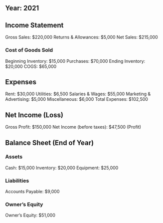 ## Year: 2021

## Income Statement

Gross Sales: $220,000
Returns & Allowances: $5,000
Net Sales: $215,000

### Cost of Goods Sold

Beginning Inventory: $15,000
Purchases: $70,000
Ending Inventory: $20,000
COGS: $65,000

## Expenses

Rent: $30,000
Utilities: $6,500
Salaries & Wages: $55,000
Marketing & Advertising: $5,000
Miscellaneous: $6,000
Total Expenses: $102,500

## Net Income (Loss)

Gross Profit: $150,000
Net Income (before taxes): $47,500 (Profit)

## Balance Sheet (End of Year)

### Assets

Cash: $15,000
Inventory: $20,000
Equipment: $25,000

### Liabilities

Accounts Payable: $9,000

### Owner’s Equity

Owner’s Equity: $51,000
